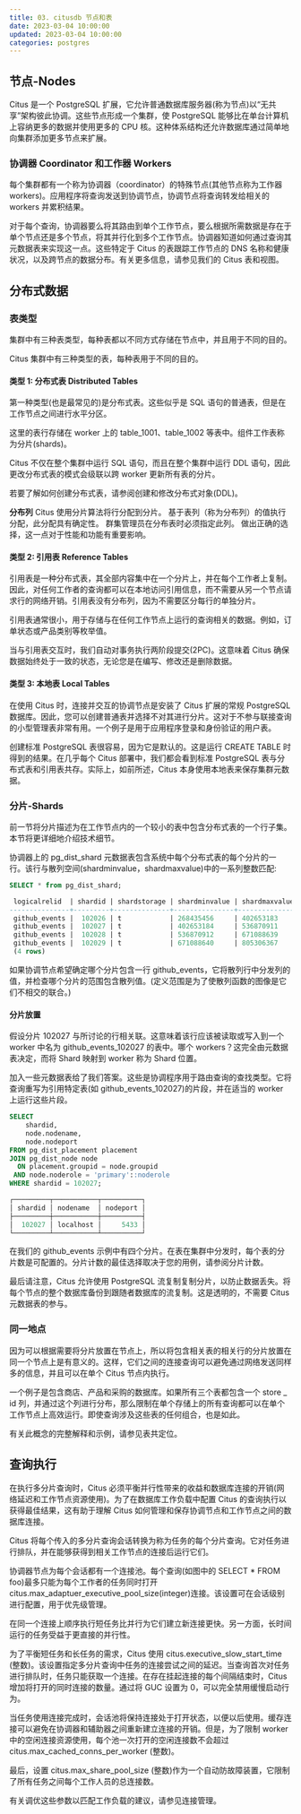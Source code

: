 ```yaml
---
title: 03. citusdb 节点和表
date: 2023-03-04 10:00:00
updated: 2023-03-04 10:00:00
categories: postgres
---
```


## 节点-Nodes

Citus 是一个 PostgreSQL 扩展，它允许普通数据库服务器(称为节点)以“无共享”架构彼此协调。这些节点形成一个集群，使 PostgreSQL 能够比在单台计算机上容纳更多的数据并使用更多的 CPU 核。这种体系结构还允许数据库通过简单地向集群添加更多节点来扩展。

### 协调器 Coordinator 和工作器 Workers

每个集群都有一个称为协调器（coordinator）的特殊节点(其他节点称为工作器 workers)。应用程序将查询发送到协调节点，协调节点将查询转发给相关的 workers 并累积结果。

对于每个查询，协调器要么将其路由到单个工作节点，要么根据所需数据是存在于单个节点还是多个节点，将其并行化到多个工作节点。协调器知道如何通过查询其元数据表来实现这一点。这些特定于 Citus 的表跟踪工作节点的 DNS 名称和健康状况，以及跨节点的数据分布。有关更多信息，请参见我们的 Citus 表和视图。

## 分布式数据

### 表类型

集群中有三种表类型，每种表都以不同方式存储在节点中，并且用于不同的目的。

Citus 集群中有三种类型的表，每种表用于不同的目的。

#### 类型 1: 分布式表 Distributed Tables

第一种类型(也是最常见的)是分布式表。这些似乎是 SQL 语句的普通表，但是在工作节点之间进行水平分区。

这里的表行存储在 worker 上的 table_1001、table_1002 等表中。组件工作表称为分片(shards)。

Citus 不仅在整个集群中运行 SQL 语句，而且在整个集群中运行 DDL 语句，因此更改分布式表的模式会级联以跨 worker 更新所有表的分片。

若要了解如何创建分布式表，请参阅创建和修改分布式对象(DDL)。

**分布列**
Citus 使用分片算法将行分配到分片。 基于表列（称为分布列）的值执行分配，此分配具有确定性。 群集管理员在分布表时必须指定此列。 做出正确的选择，这一点对于性能和功能有重要影响。

#### 类型 2: 引用表 Reference Tables

引用表是一种分布式表，其全部内容集中在一个分片上，并在每个工作者上复制。因此，对任何工作者的查询都可以在本地访问引用信息，而不需要从另一个节点请求行的网络开销。引用表没有分布列，因为不需要区分每行的单独分片。

引用表通常很小，用于存储与在任何工作节点上运行的查询相关的数据。例如，订单状态或产品类别等枚举值。

当与引用表交互时，我们自动对事务执行两阶段提交(2PC)。这意味着 Citus 确保数据始终处于一致的状态，无论您是在编写、修改还是删除数据。

#### 类型 3: 本地表 Local Tables

在使用 Citus 时，连接并交互的协调节点是安装了 Citus 扩展的常规 PostgreSQL 数据库。因此，您可以创建普通表并选择不对其进行分片。这对于不参与联接查询的小型管理表非常有用。一个例子是用于应用程序登录和身份验证的用户表。

创建标准 PostgreSQL 表很容易，因为它是默认的。这是运行 CREATE TABLE 时得到的结果。在几乎每个 Citus 部署中，我们都会看到标准 PostgreSQL 表与分布式表和引用表共存。实际上，如前所述，Citus 本身使用本地表来保存集群元数据。

### 分片-Shards

前一节将分片描述为在工作节点内的一个较小的表中包含分布式表的一个行子集。本节将更详细地介绍技术细节。

协调器上的 pg_dist_shard 元数据表包含系统中每个分布式表的每个分片的一行。该行与散列空间(shardminvalue，shardmaxvalue)中的一系列整数匹配:

```sql
SELECT * from pg_dist_shard;

 logicalrelid  | shardid | shardstorage | shardminvalue | shardmaxvalue
---------------+---------+--------------+---------------+---------------
 github_events |  102026 | t            | 268435456     | 402653183
 github_events |  102027 | t            | 402653184     | 536870911
 github_events |  102028 | t            | 536870912     | 671088639
 github_events |  102029 | t            | 671088640     | 805306367
 (4 rows)
 ```

 如果协调节点希望确定哪个分片包含一行 github_events，它将散列行中分发列的值，并检查哪个分片的范围包含散列值。(定义范围是为了使散列函数的图像是它们不相交的联合。)

#### 分片放置

假设分片 102027 与所讨论的行相关联。这意味着该行应该被读取或写入到一个 worker 中名为 github_events_102027 的表中。哪个 workers？这完全由元数据表决定，而将 Shard 映射到 worker 称为 Shard 位置。

加入一些元数据表给了我们答案。这些是协调程序用于路由查询的查找类型。它将查询重写为引用特定表(如 github_events_102027)的片段，并在适当的 worker 上运行这些片段。

```sql
SELECT
    shardid,
    node.nodename,
    node.nodeport
FROM pg_dist_placement placement
JOIN pg_dist_node node
  ON placement.groupid = node.groupid
 AND node.noderole = 'primary'::noderole
WHERE shardid = 102027;

┌─────────┬───────────┬──────────┐
│ shardid │ nodename  │ nodeport │
├─────────┼───────────┼──────────┤
│  102027 │ localhost │     5433 │
└─────────┴───────────┴──────────┘
```

在我们的 github_events 示例中有四个分片。在表在集群中分发时，每个表的分片数是可配置的。分片计数的最佳选择取决于您的用例，请参阅分片计数。

最后请注意，Citus 允许使用 PostgreSQL 流复制复制分片，以防止数据丢失。将每个节点的整个数据库备份到跟随者数据库的流复制。这是透明的，不需要 Citus 元数据表的参与。

### 同一地点

因为可以根据需要将分片放置在节点上，所以将包含相关表的相关行的分片放置在同一个节点上是有意义的。这样，它们之间的连接查询可以避免通过网络发送同样多的信息，并且可以在单个 Citus 节点内执行。

一个例子是包含商店、产品和采购的数据库。如果所有三个表都包含一个 store _ id 列，并通过这个列进行分布，那么限制在单个存储上的所有查询都可以在单个工作节点上高效运行。即使查询涉及这些表的任何组合，也是如此。

有关此概念的完整解释和示例，请参见表共定位。

## 查询执行

在执行多分片查询时，Citus 必须平衡并行性带来的收益和数据库连接的开销(网络延迟和工作节点资源使用)。为了在数据库工作负载中配置 Citus 的查询执行以获得最佳结果，这有助于理解 Citus 如何管理和保存协调节点和工作节点之间的数据库连接。

Citus 将每个传入的多分片查询会话转换为称为任务的每个分片查询。它对任务进行排队，并在能够获得到相关工作节点的连接后运行它们。

协调器节点为每个会话都有一个连接池。每个查询(如图中的 SELECT * FROM foo)最多只能为每个工作者的任务同时打开 citus.max_adaptuer_executive_pool_size(integer)连接。该设置可在会话级别进行配置，用于优先级管理。

在同一个连接上顺序执行短任务比并行为它们建立新连接更快。另一方面，长时间运行的任务受益于更直接的并行性。

为了平衡短任务和长任务的需求，Citus 使用 citus.executive_slow_start_time (整数)。该设置指定多分片查询中任务的连接尝试之间的延迟。当查询首次对任务进行排队时，任务只能获取一个连接。在存在挂起连接的每个间隔结束时，Citus 增加将打开的同时连接的数量。通过将 GUC 设置为 0，可以完全禁用缓慢启动行为。

当任务使用连接完成时，会话池将保持连接处于打开状态，以便以后使用。缓存连接可以避免在协调器和辅助器之间重新建立连接的开销。但是，为了限制 worker 中的空闲连接资源使用，每个池一次打开的空闲连接数不会超过 citus.max_cached_conns_per_worker (整数)。

最后，设置 citus.max_share_pool_size (整数)作为一个自动防故障装置，它限制了所有任务之间每个工作人员的总连接数。

有关调优这些参数以匹配工作负载的建议，请参见连接管理。
